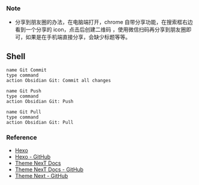 ### Note

- 分享到朋友圈的办法，在电脑端打开，chrome 自带分享功能，在搜索框右边看到一个分享的 icon，点击后创建二维码
，使用微信扫码再分享到朋友圈即可，如果是在手机端直接分享，会缺少标题等等。

## Shell

```button
name Git Commit
type command
action Obsidian Git: Commit all changes
```

```button
name Git Push
type command
action Obsidian Git: Push
```

```button
name Git Pull
type command
action Obsidian Git: Pull
```


### Reference

- [Hexo](https://hexo.io/)
- [Hexo - GitHub](https://github.com/hexojs/hexo)
- [Theme NexT Docs](https://theme-next.js.org/)
- [Theme NexT Docs - GitHub](https://github.com/next-theme/theme-next-docs)
- [Theme Next - GitHub](https://github.com/theme-next/hexo-theme-next)